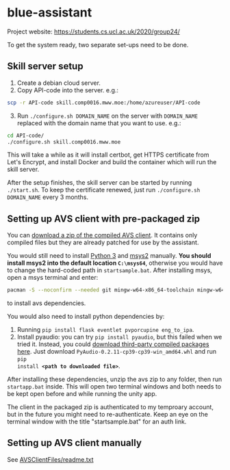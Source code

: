 # blue-assistant

Project website: https://students.cs.ucl.ac.uk/2020/group24/

To get the system ready, two separate set-ups need to be done.

## Skill server setup

1. Create a debian cloud server.
2. Copy API-code into the server. e.g.:
```sh
scp -r API-code skill.comp0016.mww.moe:/home/azureuser/API-code
```
3. Run `./configure.sh DOMAIN_NAME` on the server with `DOMAIN_NAME` replaced with the domain name that you want to use. e.g.:
```sh
cd API-code/
./configure.sh skill.comp0016.mww.moe
```
This will take a while as it will install certbot, get HTTPS certificate from Let's Encrypt, and install Docker and build the container which will run the skill server.

After the setup finishes, the skill server can be started by running `./start.sh`. To keep the certificate renewed, just run `./configure.sh DOMAIN_NAME` every 3 months.

## Setting up AVS client with pre-packaged zip

You can [download a zip of the compiled AVS client](https://mw-public-data.s3.eu-west-2.amazonaws.com/e3b0c44298fc1c149afbf4c8996fb92427ae41e4649b934ca495991b7852b855/avs.zip). It contains only compiled files but they are already patched for use by the assistant.

You would still need to install [Python 3](https://www.python.org/downloads/windows/) and [msys2](https://www.msys2.org/) manually. **You should install msys2 into the default location `C:\msys64`**, otherwise you would have to change the hard-coded path in `startsample.bat`. After installing msys, open a msys terminal and enter:

```sh
pacman -S --noconfirm --needed git mingw-w64-x86_64-toolchain mingw-w64-x86_64-lld mingw-w64-x86_64-cmake msys/tar msys/make mingw-w64-x86_64-sqlite3 mingw64/mingw-w64-x86_64-gstreamer mingw64/mingw-w64-x86_64-gst-plugins-good mingw64/mingw-w64-x86_64-gst-plugins-base mingw64/mingw-w64-x86_64-gst-plugins-ugly mingw64/mingw-w64-x86_64-gst-plugins-bad mingw64/mingw-w64-x86_64-faad2 mingw64/mingw-w64-x86_64-portaudio
```

to install avs dependencies.

You would also need to install python dependencies by:

1. Running `pip install flask eventlet pvporcupine eng_to_ipa`.
2. Install pyaudio: you can try `pip install pyaudio`, but this failed when we tried it. Instead, you could [download third-party compiled packages here](https://www.lfd.uci.edu/~gohlke/pythonlibs/#pyaudio). Just download `PyAudio‑0.2.11‑cp39‑cp39‑win_amd64.whl` and run <code>pip install <b>&lt;path to downloaded file&gt;</b></code>.

After installing these dependencies, unzip the avs zip to any folder, then run `startapp.bat` inside. This will open two terminal windows and both needs to be kept open before and while running the unity app.

The client in the packaged zip is authenticated to my temproary account, but in the future you might need to re-authenticate. Keep an eye on the terminal window with the title "startsample.bat" for an auth link.

## Setting up AVS client manually

See [AVSClientFiles/readme.txt](AVSClientFiles/readme.txt)
